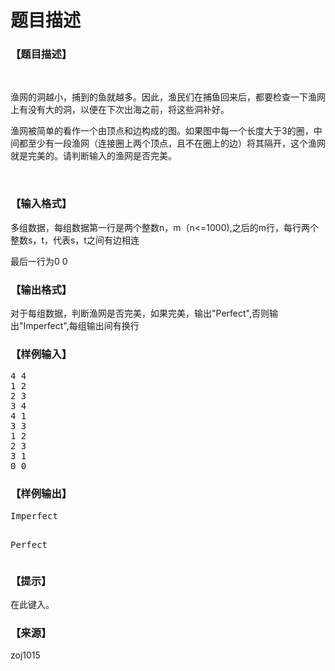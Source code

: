# 题目描述


<h3>
【题目描述】
</h3>
<p>
<br/>
</p>
<p>
渔网的洞越小，捕到的鱼就越多。因此，渔民们在捕鱼回来后，都要检查一下渔网上有没有大的洞，以便在下次出海之前，将这些洞补好。
</p>
<p>
渔网被简单的看作一个由顶点和边构成的图。如果图中每一个长度大于3的圈，中间都至少有一段渔网（连接圈上两个顶点，且不在圈上的边）将其隔开，这个渔网就是完美的。请判断输入的渔网是否完美。
</p>
<p>
<br/>
</p>
<h3>
【输入格式】
</h3>
<p>
多组数据，每组数据第一行是两个整数n，m（n&lt;=1000),之后的m行，每行两个整数s，t，代表s，t之间有边相连
</p>
<p>
最后一行为0 0
</p>
<h3>
【输出格式】
</h3>
<p>
对于每组数据，判断渔网是否完美，如果完美，输出&#34;Perfect&#34;,否则输出&#34;Imperfect&#34;,每组输出间有换行
</p>
<h3>
【样例输入】
</h3>
<pre>4 4
1 2
2 3
3 4
4 1
3 3
1 2
2 3
3 1
0 0
</pre>
<h3>
【样例输出】
</h3>
<pre>Imperfect

Perfect
</pre>
<h3>
【提示】
</h3>
<p>
在此键入。
</p>
<h3>
【来源】
</h3>
<p>
zoj1015
</p>
